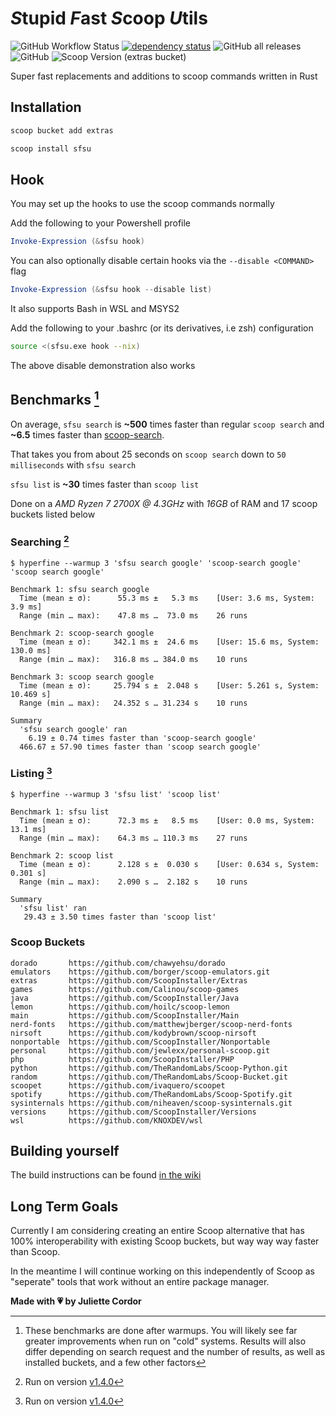 # *S*tupid *F*ast *S*coop *U*tils

![GitHub Workflow Status](https://img.shields.io/github/actions/workflow/status/jewlexx/sfsu/build.yml)
[![dependency status](https://deps.rs/repo/github/jewlexx/sfsu/status.svg)](https://deps.rs/repo/github/jewlexx/sfsu)
![GitHub all releases](https://img.shields.io/github/downloads/jewlexx/sfsu/total)
![GitHub](https://img.shields.io/github/license/jewlexx/sfsu)
![Scoop Version (extras bucket)](https://img.shields.io/scoop/v/sfsu?bucket=extras)

Super fast replacements and additions to scoop commands written in Rust

## Installation

```powershell
scoop bucket add extras

scoop install sfsu
```

## Hook

You may set up the hooks to use the scoop commands normally

Add the following to your Powershell profile

```powershell
Invoke-Expression (&sfsu hook)
```

You can also optionally disable certain hooks via the `--disable <COMMAND>` flag

```powershell
Invoke-Expression (&sfsu hook --disable list)
```

It also supports Bash in WSL and MSYS2

Add the following to your .bashrc (or its derivatives, i.e zsh) configuration

```bash
source <(sfsu.exe hook --nix)
```

The above disable demonstration also works

## Benchmarks [^1]

On average, `sfsu search` is **~500** times faster than regular `scoop search` and **~6.5** times faster than [scoop-search](https://github.com/shilangyu/scoop-search).

That takes you from about 25 seconds on `scoop search` down to `50 milliseconds` with `sfsu search`

`sfsu list` is **~30** times faster than `scoop list`

Done on a *AMD Ryzen 7 2700X @ 4.3GHz* with *16GB* of RAM and 17 scoop buckets listed below

[^1]: These benchmarks are done after warmups. You will likely see far greater improvements when run on "cold" systems. Results will also differ depending on search request and the number of results, as well as installed buckets, and a few other factors

### Searching [^search-version]

```shell
$ hyperfine --warmup 3 'sfsu search google' 'scoop-search google' 'scoop search google'

Benchmark 1: sfsu search google
  Time (mean ± σ):      55.3 ms ±   5.3 ms    [User: 3.6 ms, System: 3.9 ms]
  Range (min … max):    47.8 ms …  73.0 ms    26 runs

Benchmark 2: scoop-search google
  Time (mean ± σ):     342.1 ms ±  24.6 ms    [User: 15.6 ms, System: 130.0 ms]
  Range (min … max):   316.8 ms … 384.0 ms    10 runs

Benchmark 3: scoop search google
  Time (mean ± σ):     25.794 s ±  2.048 s    [User: 5.261 s, System: 10.469 s]
  Range (min … max):   24.352 s … 31.234 s    10 runs

Summary
  'sfsu search google' ran
    6.19 ± 0.74 times faster than 'scoop-search google'
  466.67 ± 57.90 times faster than 'scoop search google'
```

[^search-version]: Run on version [v1.4.0][v1.4.0]

### Listing [^list-version]

```shell
$ hyperfine --warmup 3 'sfsu list' 'scoop list'

Benchmark 1: sfsu list
  Time (mean ± σ):      72.3 ms ±   8.5 ms    [User: 0.0 ms, System: 13.1 ms]
  Range (min … max):    64.3 ms … 110.3 ms    27 runs

Benchmark 2: scoop list
  Time (mean ± σ):      2.128 s ±  0.030 s    [User: 0.634 s, System: 0.301 s]
  Range (min … max):    2.090 s …  2.182 s    10 runs

Summary
  'sfsu list' ran
   29.43 ± 3.50 times faster than 'scoop list'
```

[^list-version]: Run on version [v1.4.0][v1.4.0]

[v1.4.0]: https://github.com/jewlexx/sfsu/releases/tag/v1.4.0

### Scoop Buckets

<!-- markdownlint-disable-next-line MD040 -->
```
dorado       https://github.com/chawyehsu/dorado
emulators    https://github.com/borger/scoop-emulators.git
extras       https://github.com/ScoopInstaller/Extras
games        https://github.com/Calinou/scoop-games
java         https://github.com/ScoopInstaller/Java
lemon        https://github.com/hoilc/scoop-lemon
main         https://github.com/ScoopInstaller/Main
nerd-fonts   https://github.com/matthewjberger/scoop-nerd-fonts
nirsoft      https://github.com/kodybrown/scoop-nirsoft
nonportable  https://github.com/ScoopInstaller/Nonportable
personal     https://github.com/jewlexx/personal-scoop.git
php          https://github.com/ScoopInstaller/PHP
python       https://github.com/TheRandomLabs/Scoop-Python.git
random       https://github.com/TheRandomLabs/Scoop-Bucket.git
scoopet      https://github.com/ivaquero/scoopet
spotify      https://github.com/TheRandomLabs/Scoop-Spotify.git
sysinternals https://github.com/niheaven/scoop-sysinternals.git
versions     https://github.com/ScoopInstaller/Versions
wsl          https://github.com/KNOXDEV/wsl
```

## Building yourself

The build instructions can be found [in the wiki](https://github.com/jewlexx/sfsu/wiki/Building)

## Long Term Goals

Currently I am considering creating an entire Scoop alternative that has 100% interoperability with existing Scoop buckets, but way way way faster than Scoop.

In the meantime I will continue working on this independently of Scoop as "seperate" tools that work without an entire package manager.

<!-- markdownlint-disable-next-line MD036 -->
**Made with 💗 by Juliette Cordor**
